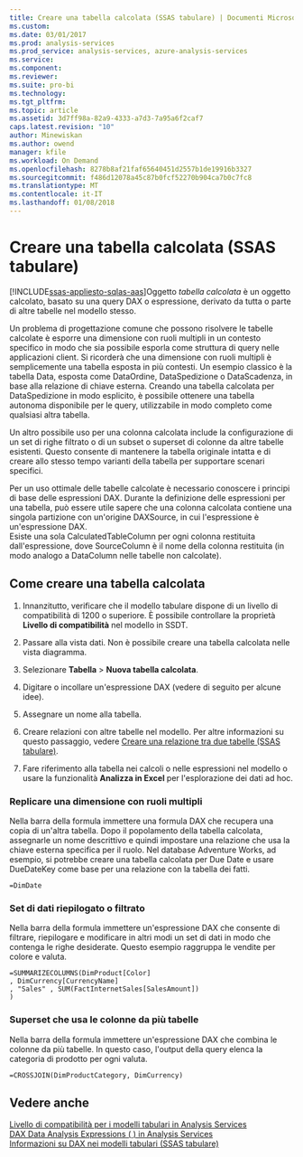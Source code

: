 ```yaml
---
title: Creare una tabella calcolata (SSAS tabulare) | Documenti Microsoft
ms.custom: 
ms.date: 03/01/2017
ms.prod: analysis-services
ms.prod_service: analysis-services, azure-analysis-services
ms.service: 
ms.component: 
ms.reviewer: 
ms.suite: pro-bi
ms.technology: 
ms.tgt_pltfrm: 
ms.topic: article
ms.assetid: 3d7ff98a-82a9-4333-a7d3-7a95a6f2caf7
caps.latest.revision: "10"
author: Minewiskan
ms.author: owend
manager: kfile
ms.workload: On Demand
ms.openlocfilehash: 8278b8af21faf65640451d2557b1de19916b3327
ms.sourcegitcommit: f486d12078a45c87b0fcf52270b904ca7b0c7fc8
ms.translationtype: MT
ms.contentlocale: it-IT
ms.lasthandoff: 01/08/2018
---
```

# <a name="create-a-calculated-table-ssas-tabular"></a>Creare una tabella calcolata (SSAS tabulare)
[!INCLUDE[ssas-appliesto-sqlas-aas](../../includes/ssas-appliesto-sqlas-aas.md)]Oggetto *tabella calcolata* è un oggetto calcolato, basato su una query DAX o espressione, derivato da tutta o parte di altre tabelle nel modello stesso.  
  
 Un problema di progettazione comune che possono risolvere le tabelle calcolate è esporre una dimensione con ruoli multipli in un contesto specifico in modo che sia possibile esporla come struttura di query nelle applicazioni client.  Si ricorderà che una dimensione con ruoli multipli è semplicemente una tabella esposta in più contesti. Un esempio classico è la tabella Data, esposta come DataOrdine, DataSpedizione o DataScadenza, in base alla relazione di chiave esterna. Creando una tabella calcolata per DataSpedizione in modo esplicito, è possibile ottenere una tabella autonoma disponibile per le query, utilizzabile in modo completo come qualsiasi altra tabella.  
  
 Un altro possibile uso per una colonna calcolata include la configurazione di un set di righe filtrato o di un subset o superset di colonne da altre tabelle esistenti. Questo consente di mantenere la tabella originale intatta e di creare allo stesso tempo varianti della tabella per supportare scenari specifici.  
  
 Per un uso ottimale delle tabelle calcolate è necessario conoscere i principi di base delle espressioni DAX. Durante la definizione delle espressioni per una tabella, può essere utile sapere che una colonna calcolata contiene una singola partizione con un'origine DAXSource, in cui l'espressione è un'espressione DAX.  
Esiste una sola CalculatedTableColumn per ogni colonna restituita dall'espressione, dove SourceColumn è il nome della colonna restituita (in modo analogo a DataColumn nelle tabelle non calcolate).  
  
## <a name="how-to-create-a-calculated-table"></a>Come creare una tabella calcolata  
  
1.  Innanzitutto, verificare che il modello tabulare dispone di un livello di compatibilità di 1200 o superiore. È possibile controllare la proprietà **Livello di compatibilità** nel modello in SSDT.  
  
2.  Passare alla vista dati. Non è possibile creare una tabella calcolata nelle vista diagramma.  
  
3.  Selezionare **Tabella** > **Nuova tabella calcolata**.  
  
4.  Digitare o incollare un'espressione DAX (vedere di seguito per alcune idee).  
  
5.  Assegnare un nome alla tabella.  
  
6.  Creare relazioni con altre tabelle nel modello. Per altre informazioni su questo passaggio, vedere [Creare una relazione tra due tabelle &#40;SSAS tabulare&#41;](../../analysis-services/tabular-models/create-a-relationship-between-two-tables-ssas-tabular.md).  
  
7.  Fare riferimento alla tabella nei calcoli o nelle espressioni nel modello o usare la funzionalità **Analizza in Excel** per l'esplorazione dei dati ad hoc.  
  
### <a name="replicate-a-role-playing-dimension"></a>Replicare una dimensione con ruoli multipli  
 Nella barra della formula immettere una formula DAX che recupera una copia di un'altra tabella. Dopo il popolamento della tabella calcolata, assegnarle un nome descrittivo e quindi impostare una relazione che usa la chiave esterna specifica per il ruolo. Nel database Adventure Works, ad esempio, si potrebbe creare una tabella calcolata per Due Date e usare DueDateKey come base per una relazione con la tabella dei fatti.  
  
```  
=DimDate  
```  
  
### <a name="summarized-or-filtered-dataset"></a>Set di dati riepilogato o filtrato  
 Nella barra della formula immettere un'espressione DAX che consente di filtrare, riepilogare e modificare in altri modi un set di dati in modo che contenga le righe desiderate. Questo esempio raggruppa le vendite per colore e valuta.  
  
```  
=SUMMARIZECOLUMNS(DimProduct[Color]  
, DimCurrency[CurrencyName]   
, "Sales" , SUM(FactInternetSales[SalesAmount])  
)  
```  
  
### <a name="superset-using-columns-from-multiple-tables"></a>Superset che usa le colonne da più tabelle  
 Nella barra della formula immettere un'espressione DAX che combina le colonne da più tabelle. In questo caso, l'output della query elenca la categoria di prodotto per ogni valuta.  
  
```  
=CROSSJOIN(DimProductCategory, DimCurrency)  
```  
  
## <a name="see-also"></a>Vedere anche  
 [Livello di compatibilità per i modelli tabulari in Analysis Services](../../analysis-services/tabular-models/compatibility-level-for-tabular-models-in-analysis-services.md)   
 [DAX Data Analysis Expressions &#40; &#41; in Analysis Services](http://msdn.microsoft.com/library/abb336c9-3346-4cab-b91b-90f93f4575e5)   
 [Informazioni su DAX nei modelli tabulari &#40;SSAS tabulare&#41;](../../analysis-services/tabular-models/understanding-dax-in-tabular-models-ssas-tabular.md)  
  
  
